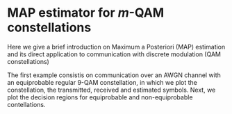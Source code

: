 # MAP estimator for $m$-QAM constellations

Here we give a brief introduction on Maximum a Posteriori (MAP) estimation and its direct application to communication with discrete modulation (QAM constellations)

The first example consistis on communication over an AWGN channel with an equiprobable regular 9-QAM constellation, in which we plot the constellation, the transmitted, received and estimated symbols.
Next, we plot the decision regions for equiprobable and non-equiprobable contellations.
